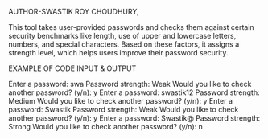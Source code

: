 AUTHOR-SWASTIK ROY CHOUDHURY,

This tool takes user-provided passwords and checks them against certain security benchmarks like length, use of upper and lowercase letters, numbers, and special characters. Based on these factors, it assigns a strength level, which helps users improve their password security.

EXAMPLE OF CODE INPUT & OUTPUT


Enter a password: swa
Password strength: Weak
Would you like to check another password? (y/n): y
Enter a password: swastik12
Password strength: Medium
Would you like to check another password? (y/n): y
Enter a password: Swastik
Password strength: Weak
Would you like to check another password? (y/n): y
Enter a password: Swastik@
Password strength: Strong
Would you like to check another password? (y/n): n
